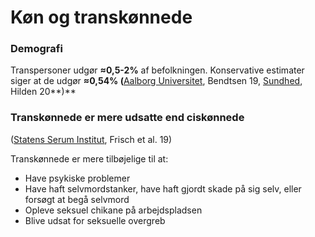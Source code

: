 # Køn og transkønnede

### Demografi

Transpersoner udgør **≈0,5-2%** af befolkningen. Konservative estimater siger at de udgør **≈0,54% (**[Aalborg Universitet](https://www.kristeligt-dagblad.dk/danmark/ganske-faa-ser-sig-selv-som-transkoennede), Bendtsen 19, [Sundhed](https://www.sundhed.dk/borger/patienthaandbogen/sundhedsoplysning/lgbt/transkoennethed--koensinkongruens/), Hilden 20**)**

### Transkønnede er mere udsatte end ciskønnede

([Statens Serum Institut](https://files.projektsexus.dk/2019-10-26\_SEXUS-rapport\_2017-2018.pdf), Frisch et al. 19)

Transkønnede er mere tilbøjelige til at:

* Have psykiske problemer
* Have haft selvmordstanker, have haft gjordt skade på sig selv, eller forsøgt at begå selvmord
* Opleve seksuel chikane på arbejdspladsen
* Blive udsat for seksuelle overgreb
